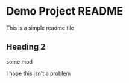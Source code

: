 # Demo Project README

This is a simple readme file

## Heading 2
some mod

I hope this isn't a problem
